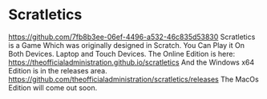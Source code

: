 # Scratletics
https://github.com/7fb8b3ee-06ef-4496-a532-46c835d53830
Scratletics is a Game Which was originally designed in Scratch.
You Can Play it On Both Devices. Laptop and Touch Devices.
The Online Edition is here:
https://theofficialadministration.github.io/scratletics
And the Windows x64 Edition is in the releases area.
https://github.com/theofficialadministration/scratletics/releases
The MacOs Edition will come out soon.
